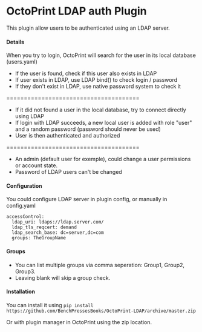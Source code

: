 OctoPrint LDAP auth Plugin
=========================

This plugin allow users to be authenticated using an LDAP server.

#### Details

When you try to login, OctoPrint will search for the user in its local database (users.yaml)
- If the user is found, check if this user also exists in LDAP
- If user exists in LDAP, use LDAP bind() to check login / password
- If they don't exist in LDAP, use native password system to check it

======================================

- If it did not found a user in the local database, try to connect directly using LDAP
- If login with LDAP succeeds, a new local user is added with role "user" and a random password (password should never be used)
- User is then authenticated and authorized

======================================

- An admin (default user for exemple), could change a user permissions or account state.
- Password of LDAP users can't be changed

#### Configuration

You could configure LDAP server in plugin config, or manually in config.yaml

```
accessControl:
  ldap_uri: ldaps://ldap.server.com/
  ldap_tls_reqcert: demand
  ldap_search_base: dc=server,dc=com
  groups: TheGroupName
```

#### Groups
- You can list multiple groups via comma seperation: Group1, Group2, Group3. 
- Leaving blank will skip a group check.

#### Installation

You can install it using ```pip install https://github.com/BenchPressesBooks/OctoPrint-LDAP/archive/master.zip```

Or with plugin manager in OctoPrint using the zip location.
